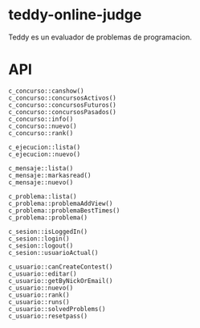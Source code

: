 teddy-online-judge
==================
Teddy es un evaluador de problemas de programacion. 



API
==================
```
c_concurso::canshow()
c_concurso::concursosActivos()
c_concurso::concursosFuturos()
c_concurso::concursosPasados()
c_concurso::info()
c_concurso::nuevo()
c_concurso::rank()

c_ejecucion::lista()
c_ejecucion::nuevo()

c_mensaje::lista()
c_mensaje::markasread()
c_mensaje::nuevo()

c_problema::lista()
c_problema::problemaAddView()
c_problema::problemaBestTimes()
c_problema::problema()

c_sesion::isLoggedIn()
c_sesion::login()
c_sesion::logout()
c_sesion::usuarioActual()

c_usuario::canCreateContest()
c_usuario::editar()
c_usuario::getByNickOrEmail()
c_usuario::nuevo()
c_usuario::rank()
c_usuario::runs()
c_usuario::solvedProblems()
c_usuario::resetpass()
```
